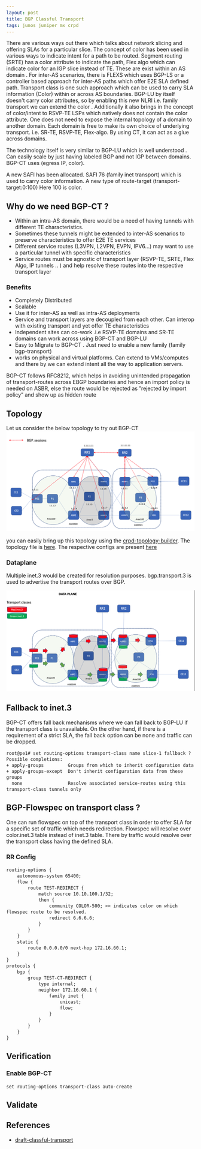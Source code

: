 ```yaml
---
layout: post
title: BGP Classful Transport 
tags: junos juniper mx crpd
---
```


There are various ways out there which talks about network slicing and offering SLAs for a particular slice. The concept of color has been used in various ways to indicate intent for a path to be routed. Segment routing (SRTE) has a color attribute to indicate the path, Flex algo which can indicate color for an IGP slice instead of TE. These are exist within an AS domain . For inter-AS scenarios, there is FLEXS which uses BGP-LS or a controller based approach for inter-AS paths which offer E2E SLA defined path. Transport class is one such approach which can be used to carry SLA information (Color) within or across AS boundaries. BGP-LU by itself doesn't carry color attributes, so by enabling this new NLRI i.e. family transport we can extend the color . Additionally it also brings in the concept of color/intent to RSVP-TE LSPs which natively does not contain the color attribute. One does not need to expose the internal topology of a domain to another domain. Each domain is free to make its own choice of underlying transport. i.e. SR-TE, RSVP-TE, Flex-algo. By using CT, it can act as a glue across domains.

The technology itself is very similar to BGP-LU which is well understood . Can easily scale by just having labeled BGP and not IGP between domains. BGP-CT uses (egress IP, color).

A new SAFI has been allocated. SAFI 76 (family inet transport) which is used to carry color information. A new type of route-target (transport-target:0:100) Here 100 is color. 

## Why do we need BGP-CT ? 
- Within an intra-AS domain, there would be a need of having tunnels with different TE characteristics.
- Sometimes these tunnels might be extended to inter-AS scenarios to preserve characteristics to offer E2E TE services
- Different service routes (L3VPN, L2VPN, EVPN, IPV6…) may want to use a particular tunnel with specific characteristics
- Service routes must be agnostic of transport layer (RSVP-TE, SRTE, Flex Algo, IP tunnels .. ) and help resolve these routes into the respective transport layer 

### Benefits 
- Completely Distributed
- Scalable
- Use it for inter-AS as well as intra-AS deployments 
- Service and transport layers are decoupled from each other. Can interop with existing transport and yet offer TE characteristics 
- Independent sites can co-work .i.e RSVP-TE domains and SR-TE domains can work across using BGP-CT and BGP-LU
- Easy to Migrate to BGP-CT . Just need to enable a new family (family bgp-transport)
- works on physical and virtual platforms. Can extend to VMs/computes and there by we can extend intent all the way to application servers.
 
BGP-CT follows RFC8212, which helps in avoiding unintended propagation of transport-routes across EBGP boundaries and hence an import policy is needed on ASBR, else the route would be rejected as ”rejected by import policy” and show up as hidden route 
 
## Topology
Let us consider the below topology to try out BGP-CT
![topology](/images/ct-topology.png)

you can easily bring up this topology using the [crpd-topology-builder](https://github.com/ARD92/crpd-topology-builder). The topology file is [here](https://github.com/ARD92/crpd-topology-builder/blob/master/topologies/bgp-ct.yml). The respective configs are present [here](https://github.com/ARD92/crpd-topology-builder/tree/master/configs/bgp-ct/)

### Dataplane 
Multiple inet.3 would be created for resolution purposes. bgp.transport.3 is used to advertise the transport routes over BGP.

![topology](/images/ct-dataplane.png)

## Fallback to inet.3 
BGP-CT offers fall back mechanisms where we can fall back to BGP-LU if the transport class is unavailable. On the other hand, if there is a requirement of a strict SLA, the fall back option can be none and traffic can be dropped.
 
```
root@pe1# set routing-options transport-class name slice-1 fallback ?
Possible completions:
+ apply-groups         Groups from which to inherit configuration data
+ apply-groups-except  Don't inherit configuration data from these groups
  none                 Resolve associated service-routes using this transport-class tunnels only
```

## BGP-Flowspec on transport class ? 
One can run flowspec on top of the transport class in order to offer SLA for a specific set of traffic which needs redirection. Flowspec will resolve over color.inet.3 table instead of inet.3 table. There by traffic would resolve over the transport class having the defined SLA. 

### RR Config
```
routing-options {
    autonomous-system 65400;
    flow {
        route TEST-REDIRECT {
            match source 10.10.100.1/32;
            then {
                community COLOR-500; << indicates color on which flowspec route to be resolved. 
                redirect 6.6.6.6;
            }
        }
    }
    static {
        route 0.0.0.0/0 next-hop 172.16.60.1;
    }
}
protocols {
    bgp {
        group TEST-CT-REDIRECT {
            type internal;
            neighbor 172.16.60.1 {
                family inet {
                    unicast;
                    flow;
                }
            }
        }
    }
}
```
## Verification

### Enable BGP-CT
```
set routing-options transport-class auto-create
```

## Validate

## References 
- [draft-classful-transport](https://www.ietf.org/archive/id/draft-kaliraj-idr-bgp-classful-transport-planes-17.txt)

